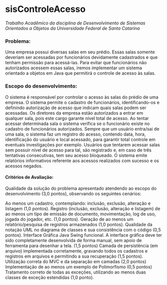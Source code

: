 # sisControleAcesso

*Trabalho Acadêmico da disciplina de Desenvolvimento de Sistemas Orientados a Objetos da Universidade Federal de Santa Catarina*

### **Problema:** ###

  Uma empresa possui diversas salas em seu prédio. Essas salas somente deveriam ser acessadas por funcionários devidamente cadastrados e que tenham permissão para acessá-las. Para
evitar que funcionários não autorizados acessem essas salas, iremos implementar um sistema
orientado a objetos em Java que permitirá o controle de acesso às salas.

### **Escopo do desenvolvimento:** ###

  O sistema é responsável por controlar o acesso às salas do prédio de uma empresa.
O sistema permite o cadastro de funcionários, identificando-os e definindo autorização de acesso
que indicam quais salas podem ser acessadas. Os diretores da empresa estão autorizados a entrar em
qualquer sala, pois este cargo garante nível total de acesso.
Ao tentar acessar determinada sala o sistema verifica se o funcionário existe no cadastro de
funcionários autorizados. Sempre que um usuário entra/sai de uma sala, o sistema faz um registro
do acesso, contendo data, hora, identificação do usuário e local acessado, para garantir total controle
em eventuais investigações por exemplo. Usuários que tentarem acessar salas sem possuir nível de
acesso para tal, são registrado e, em caso de três tentativas consecutivas, tem seu acesso bloqueado.
O sistema emite relatórios informativos referente aos acessos realizados com sucesso e os
acessos negados.

#### Critérios de Avaliação:

Qualidade da solução do problema apresentado atendendo ao escopo do desenvolvimento (3,0 pontos), observando os seguintes cenários:

Ao menos um cadastro, contemplando: inclusão, exclusão, alteração e listagem (1,0 pontos).
Registro (inclusão, exclusão, alteração e listagem) de ao menos um tipo de emissão de documento, movimentação, log de uso, jogada do jogador, etc. (1,0 pontos).
Geração de ao menos um relatório/pesquisa de registros armazenados (1,0 pontos).
Qualidade da notação UML no diagrama de classes e sua consistência com o código (0,5 pontos).
Interface Gráfica Java Swing funcional. A interface gráfica deve ter sido completamente desenvolvida de forma manual, sem apoio de ferramenta para desenhar a tela. (1,5 pontos)
Camada de persistência (em arquivo) implementada corretamente, gravando todos os cadastros e registros em arquivos e permitindo a sua recuperação (1,5 pontos).
Utilização correta do MVC e da separação em camadas (2,0 pontos)
Implementação de ao menos um exemplo de Polimorfismo (0,5 pontos)
Tratamento correto de todas as exceções, utilizando ao menos duas classes de exceção estendidas (1,0 ponto).
